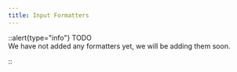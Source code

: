 ```yaml
---
title: Input Formatters
---
```


::alert{type="info"}
TODO   
We have not added any formatters yet, we will be adding them soon.

::
